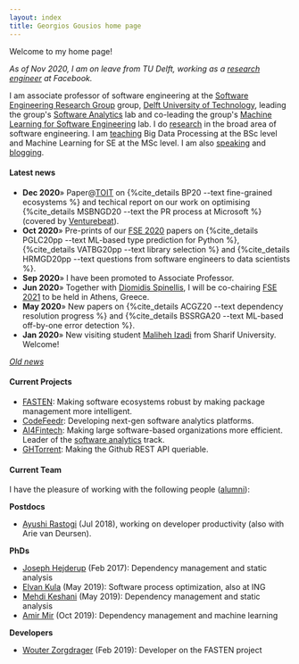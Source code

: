 ```yaml
---
layout: index
title: Georgios Gousios home page
---
```


Welcome to my home page!

_As of Nov 2020, I am on leave from TU Delft, working as a [research engineer](https://research.fb.com/people/gousios-georgios/) at Facebook._

I am associate professor of software engineering at the [Software Engineering
Research Group](http://se.ewi.tudelft.nl) group, 
[Delft University of Technology](http://www.tudelft.nl), 
leading the group's 
[Software Analytics](https://se.ewi.tudelft.nl/research-lines/software-analytics/) 
lab and co-leading the group's
[Machine Learning for Software Engineering](https://se.ewi.tudelft.nl/research-lines/ml4se/)
lab. I do [research](research.html) in the broad area of software
engineering. I am [teaching](teaching.html) Big Data Processing
at the BSc level and Machine Learning for SE at the MSc level.
I am also [speaking](talks.html) and [blogging](/blog/).

#### Latest news

* **Dec 2020**&raquo; Paper@[TOIT](https://dl.acm.org/journal/toit) on 
{%cite_details BP20 --text fine-grained ecosystems %} and techical report on
our work on optimising {%cite_details MSBNGD20 --text the PR process at Microsoft %} 
(covered by [Venturebeat](https://venturebeat.com/2020/12/03/microsofts-nudge-service-leverages-ai-to-speed-up-completion-of-pull-requests/)).
* **Oct 2020**&raquo; Pre-prints of our [FSE 2020]() papers on 
{%cite_details PGLC20pp --text ML-based type prediction for Python %},
{%cite_details VATBG20pp --text library selection %} and
{%cite_details HRMGD20pp --text questions from software engineers to data scientists %}.
* **Sep 2020**&raquo; I have been promoted to Associate Professor.
* **Jun 2020**&raquo; Together with [Diomidis Spinellis](https://www.spinellis.gr/index.html.var), 
I will be co-chairing [FSE 2021](https://2021.esec-fse.org) to be held in Athens, Greece.
* **May 2020**&raquo; New papers on {%cite_details ACGZ20 --text dependency resolution progress %} and {%cite_details BSSRGA20 --text ML-based off-by-one error detection %}.
* **Jan 2020**&raquo; New visiting student [Maliheh Izadi](http://ce.sharif.edu/~malizadi/) from Sharif University. Welcome!

_[Old news](oldnews.html)_

#### Current Projects

* [FASTEN](http://fasten-project.eu): Making software ecosystems robust by
  making package management more intelligent.
* [CodeFeedr](http://codefeedr.github.io): Developing next-gen software analytics platforms.
* [AI4Fintech](https://se.ewi.tudelft.nl/ai4fintech/index.html): Making
  large software-based organizations more efficient. Leader of the
  [software analytics](https://se.ewi.tudelft.nl/ai4fintech/tracks/01_software_analytics.html) track.
* [GHTorrent](http://ghtorrent.org): Making the Github REST API queriable.

#### Current Team

I have the pleasure of working with the following people ([alumni](team.html)):

**Postdocs**

* [Ayushi Rastogi](https://ayushirastogi.github.io) (Jul 2018), working on developer productivity (also with Arie van Deursen).

**PhDs**

* [Joseph Hejderup](https://nl.linkedin.com/in/josephhejderup) (Feb 2017): Dependency management and static analysis
* [Elvan Kula](https://www.linkedin.com/in/elvan-kula/) (May 2019): Software process optimization, also at ING
* [Mehdi Keshani](https://ashkboos.github.io/MyWebsite/) (May 2019): Dependency management and static analysis
* [Amir Mir](https://www.linkedin.com/in/mir93/) (Oct 2019): Dependency management and machine learning

**Developers**

* [Wouter Zorgdrager](https://www.linkedin.com/in/wouter-zorgdrager-a4746512a/?originalSubdomain=nl) (Feb 2019): Developer on the FASTEN project
